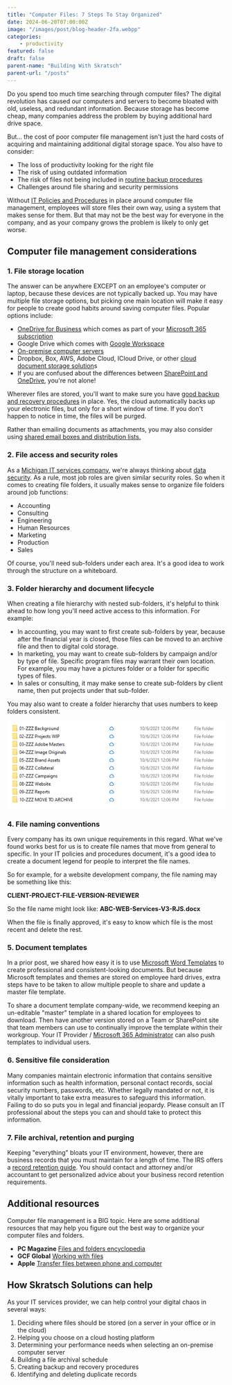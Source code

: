 ```yaml
---
title: "Computer Files: 7 Steps To Stay Organized"
date: 2024-06-20T07:00:00Z
image: "/images/post/blog-header-2fa.webpp"
categories:
    - productivity
featured: false
draft: false
parent-name: "Building With Skratsch"
parent-url: "/posts"
---
```


Do you spend too much time searching through computer files? The digital revolution has caused our computers and servers to become bloated with old, useless, and redundant information. Because storage has become cheap, many companies address the problem by buying additional hard drive space.

But… the cost of poor computer file management isn't just the hard costs of acquiring and maintaining additional digital storage space. You also have to consider:

- The loss of productivity looking for the right file
- The risk of using outdated information
- The risk of files not being included in [routine backup procedures](/it-services/backup-and-recovery-services)
- Challenges around file sharing and security permissions

Without [IT Policies and Procedures](/consulting/it-policies-proceduresl) in place around computer file management, employees will store files their own way, using a system that makes sense for them. But that may not be the best way for everyone in the company, and as your company grows the problem is likely to only get worse.

## Computer file management considerations

### 1\. File storage location

The answer can be anywhere EXCEPT on an employee's computer or laptop, because these devices are not typically backed up. You may have multiple file storage options, but picking one main location will make it easy for people to create good habits around saving computer files. Popular options include:

- [OneDrive for Business](/business/sharepoint-and-onedrive-for-business/index.html) which comes as part of your [Microsoft 365 subscription](/it-services/microsoft-365)
- Google Drive which comes with [Google Workspace](/business/google-workspace-vs-microsoft-365)
- [On-premise computer servers](../buying-a-server/index.html)
- Dropbox, Box, AWS, Adobe Cloud, ICloud Drive, or other [cloud document storage solution](/security/5-ways-dropbox-may-giving-false-sense-security/index.html)s
- If you are confused about the differences between [SharePoint and OneDrive](/business/sharepoint-and-onedrive-for-business), you're not alone!

Wherever files are stored, you'll want to make sure you have [good backup and recovery procedures](/it-services/backup-and-recovery-services) in place. Yes, the cloud automatically backs up your electronic files, but only for a short window of time. If you don't happen to notice in time, the files will be purged.

Rather than emailing documents as attachments, you may also consider using [shared email boxes and distribution lists.](/business/email-aliases-distribution-lists)

### 2\. File access and security roles

As a [Michigan IT services company](/it-services), we're always thinking about [data security](/security/prevent-data-security-breaches/index.html). As a rule, most job roles are given similar security roles. So when it comes to creating file folders, it usually makes sense to organize file folders around job functions:

- Accounting
- Consulting
- Engineering
- Human Resources
- Marketing
- Production
- Sales

Of course, you'll need sub-folders under each area. It's a good idea to work through the structure on a whiteboard.

### 3\. Folder hierarchy and document lifecycle

When creating a file hierarchy with nested sub-folders, it's helpful to think ahead to how long you'll need active access to this information. For example:

- In accounting, you may want to first create sub-folders by year, because after the financial year is closed, those files can be moved to an archive file and then to digital cold storage.
- In marketing, you may want to create sub-folders by campaign and/or by type of file. Specific program files may warrant their own location. For example, you may have a pictures folder or a folder for specific types of files.
- In sales or consulting, it may make sense to create sub-folders by client name, then put projects under that sub-folder.

You may also want to create a folder hierarchy that uses numbers to keep folders consistent.

![Folder hierarchy for computer files ](/images/post/computer-files.webp)

### 4\. File naming conventions

Every company has its own unique requirements in this regard. What we've found works best for us is to create file names that move from general to specific. In your IT policies and procedures document, it's a good idea to create a document legend for people to interpret the file names.

So for example, for a website development company, the file naming may be something like this:

**CLIENT-PROJECT-FILE-VERSION-REVIEWER**

So the file name might look like:
**ABC-WEB-Services-V3-RJS.docx**

When the file is finally approved, it's easy to know which file is the most recent and delete the rest.

### 5\. Document templates

In a prior post, we shared how easy it is to use [Microsoft Word Templates](/business/microsoft-word-styles-themes-templates) to create professional and consistent-looking documents. But because Microsoft templates and themes are stored on employee hard drives, extra steps have to be taken to allow multiple people to share and update a master file template.

To share a document template company-wide, we recommend keeping an un-editable "master" template in a shared location for employees to download. Then have another version stored on a Team or SharePoint site that team members can use to continually improve the template within their workgroup. Your IT Provider / [Microsoft 365 Administrator](/it-services/microsoft-365) can also push templates to individual users.

### 6\. Sensitive file consideration

Many companies maintain electronic information that contains sensitive information such as health information, personal contact records, social security numbers, passwords, etc. Whether legally mandated or not, it is vitally important to take extra measures to safeguard this information. Failing to do so puts you in legal and financial jeopardy. Please consult an IT professional about the steps you can and should take to protect this information.

### 7\. File archival, retention and purging

Keeping "everything" bloats your IT environment, however, there are business records that you must maintain for a length of time. The IRS offers a [record retention guide](https://www.irs.gov/businesses/small-businesses-self-employed/how-long-should-i-keep-records). You should contact and attorney and/or accountant to get personalized advice about your business record retention requirements.

## Additional resources

Computer file management is a BIG topic. Here are some additional resources that may help you figure out the best way to organize your computer files and folders.

- **PC Magazine** [Files and folders encyclopedia](https://www.pcmag.com/encyclopedia/term/files-vs-folders)
- **GCF Global** [Working with files](https://edu.gcfglobal.org/en/windowsbasics/working-with-files/1/)
- **Apple** [Transfer files between phone and computer](https://support.apple.com/guide/iphone/transfer-files-iphone-computer-iphf2d851b9/ios)

## How Skratsch Solutions can help

As your IT services provider, we can help control your digital chaos in several ways:

1. Deciding where files should be stored (on a server in your office or in the cloud)
1. Helping you choose on a cloud hosting platform
1. Determining your performance needs when selecting an on-premise computer server
1. Building a file archival schedule
1. Creating backup and recovery procedures
1. Identifying and deleting duplicate records
